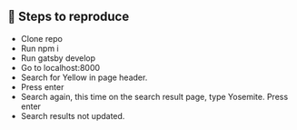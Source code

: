 
## 🚀 Steps to reproduce

* Clone repo
* Run npm i
* Run gatsby develop
* Go to localhost:8000
* Search for Yellow in page header.
* Press enter
* Search again, this time on the search result page, type Yosemite. Press enter
* Search results not updated.
